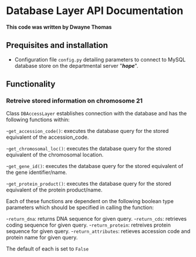 # Database Layer API Documentation
**This code was written by Dwayne Thomas**
## Prequisites and installation

* Configuration file `config.py` detailing parameters to connect to MySQL database store on the departmental server "**_hope_**".

## Functionality

### Retreive stored information on chromosome 21
Class `DBAccessLayer` establishes connection with the database and has the following functions within:

-`get_accession_code()`: executes the database query for the stored equivalent of the accession_code.

-`get_chromosomal_loc()`: executes the database query for the stored equivalent of the chromosomal location.

-`get_gene_id()`: executes the database query for the stored equivalent of the gene identifier/name.

-`get_protein_product()`: executes the database query for the stored equivalent of the protein product/name.

Each of these functions are dependent on the following boolean type parameters which should be specified in calling the function:

-`return_dna`: returns DNA sequence for given query.
-`return_cds`: retrieves coding sequence for given query.
-`return_protein`: retreives protein sequence for given query.
-`return_attributes`: retieves accession code and protein name for given query.

The default of each is set to `False`

